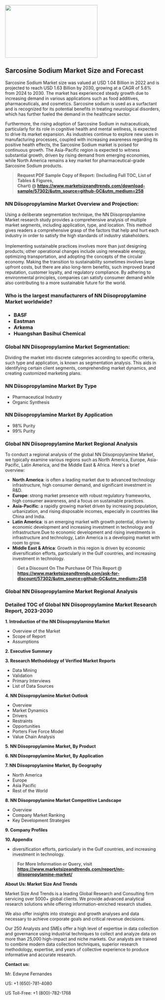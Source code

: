 <p><img class="alignnone size-medium wp-image-20088" src="https://ffe5etoiles.com/wp-content/uploads/2024/12/MST1-300x171.png" alt="" width="300" height="171" /></p><h2>Sarcosine Sodium Market Size and Forecast</h2><p>Sarcosine Sodium Market size was valued at USD 1.04 Billion in 2022 and is projected to reach USD 1.63 Billion by 2030, growing at a CAGR of 5.6% from 2024 to 2030. The market has experienced steady growth due to increasing demand in various applications such as food additives, pharmaceuticals, and cosmetics. Sarcosine sodium is used as a surfactant and is recognized for its potential benefits in treating neurological disorders, which has further fueled the demand in the healthcare sector.</p><p>Furthermore, the rising adoption of Sarcosine Sodium in nutraceuticals, particularly for its role in cognitive health and mental wellness, is expected to drive its market expansion. As industries continue to explore new uses in manufacturing processes, coupled with increasing awareness regarding its positive health effects, the Sarcosine Sodium market is poised for continuous growth. The Asia-Pacific region is expected to witness substantial growth, driven by rising demand from emerging economies, while North America remains a key market for pharmaceutical-grade Sarcosine Sodium products.</p></p><blockquote id="" class=""><strong>Request PDF Sample Copy of Report: (Including Full TOC, List of Tables &amp; Figures, Chart)&nbsp;@&nbsp;<strong><a href="https://www.marketsizeandtrends.com/download-sample/57302/&utm_source=github-GC&utm_medium=258" target="_blank">https://www.marketsizeandtrends.com/download-sample/57302/&utm_source=github-GC&utm_medium=258</a></strong></strong></blockquote><h3 id="" class="">NN Diisopropylamine Market&nbsp;Overview and Projection:</h3><p id="" class="">Using a deliberate segmentation technique, the NN Diisopropylamine Market research study provides a comprehensive analysis of multiple market segments, including application, type, and location. This method gives readers a comprehensive grasp of the factors that help and hurt each industry in order to satisfy the high standards of industry stakeholders. <br /> <br />Implementing sustainable practices involves more than just designing products; other operational changes include using renewable energy, optimizing transportation, and adopting the concepts of the circular economy. Making the transition to sustainability sometimes involves large upfront costs, but there are also long-term benefits, such improved brand reputation, customer loyalty, and regulatory compliance. By adhering to environmental principles, companies can satisfy consumer demand while also contributing to a more sustainable future for the world.</p><h3 id="" class="">Who is the largest manufacturers of&nbsp;NN Diisopropylamine Market worldwide?</h3><h3 class=""><p><ul><li>BASF </li><li> Eastman </li><li> Arkema </li><li> Huangshan Basihui Chemical</li></ul></p></h3><h3 id="" class="">Global&nbsp;NN Diisopropylamine Market Segmentation:</h3><p id="" class="">Dividing the market into discrete categories according to specific criteria, such type and application, is known as segmentation analysis. This aids in identifying certain client segments, comprehending market dynamics, and creating customized marketing plans.</p><h3 id="" class="">NN Diisopropylamine Market&nbsp;By Type</h3><p><p><ul><li>Pharmaceutical Industry </li><li> Organic Synthesis</p></li></ul></p></p><h3 id="" class="">NN Diisopropylamine Market&nbsp;By Application</h3><p class=""><p><ul><li>98% Purity </li><li> 99% Purity</li></ul></p></p><h3 id="" class="">Global NN Diisopropylamine Market Regional Analysis</h3><p id="" class="">To conduct a regional analysis of the global NN Diisopropylamine Market, we typically examine various regions such as North America, Europe, Asia-Pacific, Latin America, and the Middle East &amp; Africa. Here's a brief overview:</p><ul><li><strong>North America</strong>: is often a leading market due to advanced technology infrastructure, high consumer demand, and significant investment in R&amp;D.</li><li><strong>Europe</strong>: strong market presence with robust regulatory frameworks, high consumer awareness, and a focus on sustainable practices.</li><li><strong>Asia-Pacific</strong>: a rapidly growing market driven by increasing population, urbanization, and rising disposable incomes, especially in countries like China and India.</li><li><strong>Latin America</strong>: is an emerging market with growth potential, driven by economic development and increasing investment in technology and infrastructure.Due to economic development and rising investments in infrastructure and technology, Latin America is a developing market with room to grow.</li><li><strong>Middle East &amp; Africa</strong>: Growth in this region is driven by economic diversification efforts, particularly in the Gulf countries, and increasing investment in technology.</li></ul><blockquote id="" class=""><strong>Get a Discount On The Purchase Of This Report @ <strong><a href="https://www.marketsizeandtrends.com/ask-for-discount/57302/&utm_source=github-GC&utm_medium=258" target="_blank">https://www.marketsizeandtrends.com/ask-for-discount/57302/&utm_source=github-GC&utm_medium=258</a></strong></strong></blockquote><h3 id="" class="">Global NN Diisopropylamine Market Regional Analysis</h3><h3 id="" class="">Detailed TOC of Global NN Diisopropylamine Market Research Report, 2023-2030</h3><p id="" class=""><strong>1. Introduction of the NN Diisopropylamine Market</strong></p><ul><li>Overview of the Market</li><li>Scope of Report</li><li>Assumptions</li></ul><p id="" class=""><strong>2. Executive Summary</strong></p><p id="" class=""><strong>3. Research Methodology of Verified Market Reports</strong></p><ul><li>Data Mining</li><li>Validation</li><li>Primary Interviews</li><li>List of Data Sources</li></ul><p id="" class=""><strong>4. NN Diisopropylamine Market Outlook</strong></p><ul><li>Overview</li><li>Market Dynamics</li><li>Drivers</li><li>Restraints</li><li>Opportunities</li><li>Porters Five Force Model</li><li>Value Chain Analysis</li></ul><p id="" class=""><strong>5. NN Diisopropylamine Market, By Product</strong></p><p id="" class=""><strong>6. NN Diisopropylamine Market, By Application</strong></p><p id="" class=""><strong>7. NN Diisopropylamine Market, By Geography</strong></p><ul><li>North America</li><li>Europe</li><li>Asia Pacific</li><li>Rest of the World</li></ul><p id="" class=""><strong>8. NN Diisopropylamine Market Competitive Landscape</strong></p><ul><li>Overview</li><li>Company Market Ranking</li><li>Key Development Strategies</li></ul><p id="" class=""><strong>9. Company Profiles</strong></p><p id="" class=""><strong>10. Appendix</strong></p><ul><li>diversification efforts, particularly in the Gulf countries, and increasing investment in technology.</li></ul><blockquote id="" class=""><strong>For More Information or Query, visit <strong><strong><a href="https://www.marketsizeandtrends.com/report/nn-diisopropylamine-market/" target="_blank">https://www.marketsizeandtrends.com/report/nn-diisopropylamine-market/</a></strong></strong></strong></blockquote><p id="" class=""><strong>About Us: Market Size And Trends</strong></p><p id="" class="">Market Size And Trends is a leading Global Research and Consulting firm servicing over 5000+ global clients. We provide advanced analytical research solutions while offering information-enriched research studies.</p><p id="" class="">We also offer insights into strategic and growth analyses and data necessary to achieve corporate goals and critical revenue decisions.</p><p id="" class="">Our 250 Analysts and SMEs offer a high level of expertise in data collection and governance using industrial techniques to collect and analyze data on more than 25,000 high-impact and niche markets. Our analysts are trained to combine modern data collection techniques, superior research methodology, expertise, and years of collective experience to produce informative and accurate research.</p><p id="" class=""><strong>Contact us:</strong></p><p id="" class="">Mr. Edwyne Fernandes</p><p id="" class="">US: +1 (650)-781-4080</p><p id="" class="">US Toll-Free: +1 (800)-782-1768</p>
